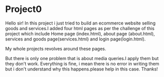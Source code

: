 # Project0

Hello sir!
In this project i just tried to build an ecommerce website selling goods and services.I added four html pages as per the challenge of this project which include Home page (index.html), about page (about.html), services and goods page(services.html) and login page(login.html).

My whole projects revolves around these pages.

But there is only one problem that is about media queries.I apply them but they don't work. Everything is fine, i mean there is no error in writing them but i don't understand why this happens.please help in this case.
Thanks!
